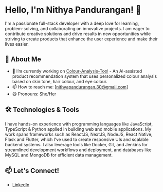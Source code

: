 # Hello, I'm Nithya Pandurangan! 👋

I'm a passionate full-stack developer with a deep love for learning, problem-solving, and collaborating on innovative projects. I am eager to contribute creative solutions and drive results in new opportunities while striving to create products that enhance the user experience and make their lives easier.

## 🚀 About Me

- 🔭 I’m currently working on [Colour-Analysis-Tool](https://github.com/nithyapandurangan/colour-analysis-tool) - An AI-assisted product recommendation system that uses personalized colour analysis based on skin tone, hair colour, and eye colour.
- 📫 How to reach me: [nithyapandurangan.30@gmail.com]
- 😄 Pronouns: She/Her

## 🛠️ Technologies & Tools
I have hands-on experience with programming languages like JavaScript, TypeScript & Python applied in building web and mobile applications. My work spans frameworks such as ReactJS, NextJS, NodeJS, React Native, Flask and Flutter, which I've used to create responsive UIs and scalable backend systems. I also leverage tools like Docker, Git, and Jenkins for streamlined development workflows and deployment, and databases like MySQL and MongoDB for efficient data management.

## 📫 Let's Connect!

- [LinkedIn](https://www.linkedin.com/in/nithya-pandurangan)
